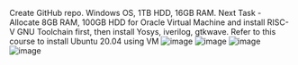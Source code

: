 Create GitHub repo. Windows OS, 1TB HDD, 16GB RAM. Next Task - Allocate 8GB RAM, 100GB HDD for Oracle Virtual Machine and install RISC-V GNU Toolchain first, then install Yosys, iverilog, gtkwave. Refer to this course to install Ubuntu 20.04 using VM
![image](https://github.com/armarshamas/VSDSQUADRON_Mini/assets/73387351/600fc52b-d077-4bc7-9032-afde34914fe1)
![image](https://github.com/armarshamas/VSDSQUADRON_Mini/assets/73387351/b6007b55-cae3-42ec-b1e9-0e332f8a07c2)
![image](https://github.com/armarshamas/VSDSQUADRON_Mini/assets/73387351/e4082e8d-1a2e-4df7-b14f-50f4856e237b)
![image](https://github.com/armarshamas/VSDSQUADRON_Mini/assets/73387351/82091396-8ea5-4878-ad38-d14e704edcb5)
